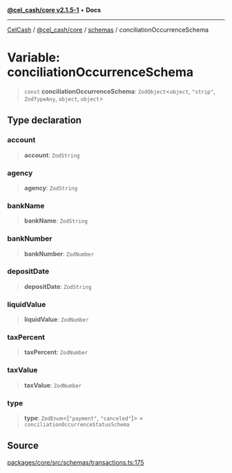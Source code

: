 [**@cel_cash/core v2.1.5-1**](../../README.md) • **Docs**

***

[CelCash](../../../../README.md) / [@cel\_cash/core](../../README.md) / [schemas](../README.md) / conciliationOccurrenceSchema

# Variable: conciliationOccurrenceSchema

> `const` **conciliationOccurrenceSchema**: `ZodObject`\<`object`, `"strip"`, `ZodTypeAny`, `object`, `object`\>

## Type declaration

### account

> **account**: `ZodString`

### agency

> **agency**: `ZodString`

### bankName

> **bankName**: `ZodString`

### bankNumber

> **bankNumber**: `ZodNumber`

### depositDate

> **depositDate**: `ZodString`

### liquidValue

> **liquidValue**: `ZodNumber`

### taxPercent

> **taxPercent**: `ZodNumber`

### taxValue

> **taxValue**: `ZodNumber`

### type

> **type**: `ZodEnum`\<[`"payment"`, `"canceled"`]\> = `conciliationOccurrenceStatusSchema`

## Source

[packages/core/src/schemas/transactions.ts:175](https://github.com/Pyxlab/celcash/blob/9dbc7013720b05f34ded33140fbf1d827b403eea/packages/core/src/schemas/transactions.ts#L175)

